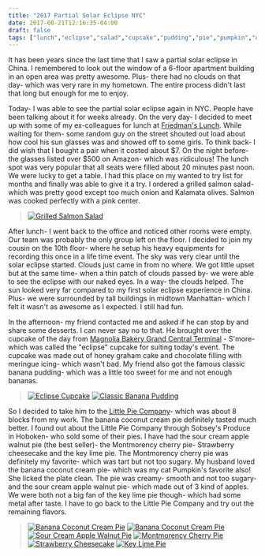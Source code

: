 ```yaml
---
title: "2017 Partial Solar Eclipse NYC"
date: 2017-08-21T12:16:35-04:00
draft: false
tags: ["lunch","eclipse","salad","cupcake","pudding","pie","pumpkin","dessert"]
---
```


It has been years since the last time that I saw a partial solar eclipse in China. I remembered to look out the window of a 6-floor apartment building in an open area was pretty awesome. Plus- there had no clouds on that day- which was very rare in my hometown. The entire process didn't last that long but enough for me to enjoy.

Today- I was able to see the partial solar eclipse again in NYC. People have been talking about it for weeks already. On the very day- I decided to meet up with some of my ex-colleagues for lunch at [Friedman's Lunch](http://tinyurl.com/yct2k3cy). While waiting for them- some random guy on the street shouted out load about how cool his sun glasses was and showed off to some girls. To think back- I did wish that I bought a pair when it costed about $7. On the night before- the glasses listed over $500 on Amazon- which was ridiculous! The lunch spot was very popular that all seats were filled about 20 minutes past noon. We were lucky to get a table. I had this place on my wanted to try list for months and finally was able to give it a try. I ordered a grilled salmon salad- which was pretty good except too much onion and Kalamata olives. Salmon was cooked perfectly with a pink center.

> [![Grilled Salmon Salad](http://tinyurl.com/y9rhtctk "Grilled Salmon Salad")](http://tinyurl.com/y7xm9rrj)

After lunch- I went back to the office and noticed other rooms were empty. Our team was probably the only group left on the floor. I decided to join my cousin on the 10th floor- where he setup his heavy equipments for recording this once in a life time event. The sky was very clear until the solar eclipse started. Clouds just came in from no where. We got little upset but at the same time- when a thin patch of clouds passed by- we were able to see the eclipse with our naked eyes. In a way- the clouds helped. The sun looked very far compared to my first solar eclipse experience in China. Plus- we were surrounded by tall buildings in midtown Manhattan- which I felt it wasn't as awesome as I expected. I still had fun.

In the afternoon- my friend contacted me and asked if he can stop by and share some desserts. I can never say no to that. He brought over the cupcake of the day from [Magnolia Bakery Grand Central Terminal](http://tinyurl.com/yayfuer) - S'more- which was called the "eclipse" cupcake for suiting today's event. The cupcake was made out of honey graham cake and chocolate filling with meringue icing- which wasn't bad. My friend also got the famous classic banana pudding- which was a little too sweet for me and not enough bananas.

> [![Eclipse Cupcake](http://tinyurl.com/yan6heoh "Eclipse Cupcake")](http://tinyurl.com/y97x5ajt) [![Classic Banana Pudding](http://tinyurl.com/yaewaycw "Classic Banana Pudding")](http://tinyurl.com/yddhdfmz)

So I decided to take him to the [Little Pie Company](http://tinyurl.com/ydedgkel)- which was about 8 blocks from my work. The banana coconut cream pie definitely tasted much better. I found out about the Little Pie Company through Sobsey's Produce in Hoboken- who sold some of their pies. I have had the sour cream apple walnut pie (the best seller)- the Montmorency cherry pie- Strawberry cheesecake and the key lime pie. The Montmorency cherry pie was definitely my favorite- which was tart but not too sugary. My husband loved the banana coconut cream pie- which was my cat Pumpkin's favorite also! She licked the plate clean. The pie was creamy- smooth and not too sugary- and the sour cream apple walnut pie- which made out of 3 kind of apples. We were both not a big fan of the key lime pie though- which had some metal after taste. I have to go back to the Little Pie Company and try out the remaining flavors.

> [![Banana Coconut Cream Pie](http://tinyurl.com/y9j9n2d4 "Banana Coconut Cream Pie")](http://tinyurl.com/y95kp6om) [![Banana Coconut Cream Pie](http://tinyurl.com/y7efq5by "Banana Coconut Cream Pie")](http://tinyurl.com/ycu99fjh) [![Sour Cream Apple Walnut Pie](http://tinyurl.com/yb9hmq5l "Sour Cream Apple Walnut Pie")](http://tinyurl.com/y72c7bw8) [![Montmorency Cherry Pie](http://tinyurl.com/yb4j3rey "Montmorency Cherry Pie")](http://tinyurl.com/ybkp5epb) [![Strawberry Cheesecake](http://tinyurl.com/yamvbz3g "Strawberry Cheesecake")](http://tinyurl.com/yd77da7m) [![Key Lime Pie](http://tinyurl.com/ycn5kd9t "Key Lime Pie")](http://tinyurl.com/ycgvg26)
